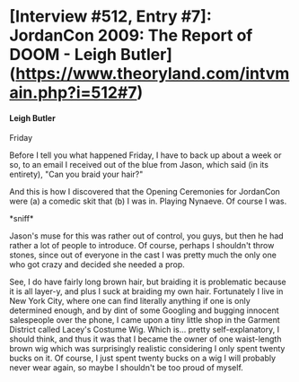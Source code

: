 # [Interview #512, Entry #7]: JordanCon 2009: The Report of DOOM - Leigh Butler](https://www.theoryland.com/intvmain.php?i=512#7)

#### Leigh Butler

Friday

Before I tell you what happened Friday, I have to back up about a week or so, to an email I received out of the blue from Jason, which said (in its entirety), "Can you braid your hair?"

And this is how I discovered that the Opening Ceremonies for JordanCon were (a) a comedic skit that (b) I was in. Playing Nynaeve. Of course I was.

\*sniff\*

Jason's muse for this was rather out of control, you guys, but then he had rather a lot of people to introduce. Of course, perhaps I shouldn't throw stones, since out of everyone in the cast I was pretty much the only one who got crazy and decided she needed a prop.

See, I do have fairly long brown hair, but braiding it is problematic because it is all layer-y, and plus I suck at braiding my own hair. Fortunately I live in New York City, where one can find literally anything if one is only determined enough, and by dint of some Googling and bugging innocent salespeople over the phone, I came upon a tiny little shop in the Garment District called Lacey's Costume Wig. Which is... pretty self-explanatory, I should think, and thus it was that I became the owner of one waist-length brown wig which was surprisingly realistic considering I only spent twenty bucks on it. Of course, I just spent twenty bucks on a wig I will probably never wear again, so maybe I shouldn't be too proud of myself.

